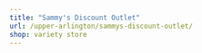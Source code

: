 ```yaml
---
title: "Sammy's Discount Outlet"
url: /upper-arlington/sammys-discount-outlet/
shop: variety store
---
```

